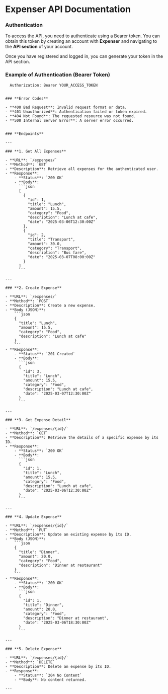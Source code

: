 # **Expenser API Documentation**

### **Authentication**

To access the API, you need to authenticate using a Bearer token. You can obtain this token by creating an account with **Expenser** and navigating to the **API section** of your account.

Once you have registered and logged in, you can generate your token in the API section.

### **Example of Authentication (Bearer Token)**

```text
  Authorization: Bearer YOUR_ACCESS_TOKEN


### **Error Codes**

- **400 Bad Request**: Invalid request format or data.
- **401 Unauthorized**: Authentication failed or token expired.
- **404 Not Found**: The requested resource was not found.
- **500 Internal Server Error**: A server error occurred.


### **Endpoints**

---

### **1. Get All Expenses**

- **URL**: `/expenses/`
- **Method**: `GET`
- **Description**: Retrieve all expenses for the authenticated user.
- **Response**:
    - **Status**: `200 OK`
    - **Body**:
      ```json
      [
        {
          "id": 1,
          "title": "Lunch",
          "amount": 15.5,
          "category": "Food",
          "description": "Lunch at cafe",
          "date": "2025-03-06T12:30:00Z"
        },
        {
          "id": 2,
          "title": "Transport",
          "amount": 30.0,
          "category": "Transport",
          "description": "Bus fare",
          "date": "2025-03-07T08:00:00Z"
        }
      ]
      ```

---

### **2. Create Expense**

- **URL**: `/expenses/`
- **Method**: `POST`
- **Description**: Create a new expense.
- **Body (JSON)**:
    ```json
    {
      "title": "Lunch",
      "amount": 15.5,
      "category": "Food",
      "description": "Lunch at cafe"
    }
    ```
- **Response**:
    - **Status**: `201 Created`
    - **Body**:
      ```json
      {
        "id": 3,
        "title": "Lunch",
        "amount": 15.5,
        "category": "Food",
        "description": "Lunch at cafe",
        "date": "2025-03-07T12:30:00Z"
      }
      ```

---

### **3. Get Expense Detail**

- **URL**: `/expenses/{id}/`
- **Method**: `GET`
- **Description**: Retrieve the details of a specific expense by its ID.
- **Response**:
    - **Status**: `200 OK`
    - **Body**:
      ```json
      {
        "id": 1,
        "title": "Lunch",
        "amount": 15.5,
        "category": "Food",
        "description": "Lunch at cafe",
        "date": "2025-03-06T12:30:00Z"
      }
      ```

---

### **4. Update Expense**

- **URL**: `/expenses/{id}/`
- **Method**: `PUT`
- **Description**: Update an existing expense by its ID.
- **Body (JSON)**:
    ```json
    {
      "title": "Dinner",
      "amount": 20.0,
      "category": "Food",
      "description": "Dinner at restaurant"
    }
    ```
- **Response**:
    - **Status**: `200 OK`
    - **Body**:
      ```json
      {
        "id": 1,
        "title": "Dinner",
        "amount": 20.0,
        "category": "Food",
        "description": "Dinner at restaurant",
        "date": "2025-03-06T18:30:00Z"
      }
      ```

---

### **5. Delete Expense**

- **URL**: `/expenses/{id}/`
- **Method**: `DELETE`
- **Description**: Delete an expense by its ID.
- **Response**:
    - **Status**: `204 No Content`
    - **Body**: No content returned.

---